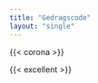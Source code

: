 ```yaml
---
title: "Gedragscode"
layout: "single"
---
```

{{< corona >}}

<div class="block--centered">
{{< excellent >}}
</div>